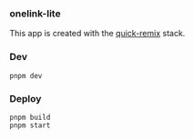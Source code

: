 ### onelink-lite

This app is created with
the [quick-remix](https://github.com/roblesdotdev/quick-remix) stack.

### Dev

```
pnpm dev
```

### Deploy

```
pnpm build
pnpm start
```
